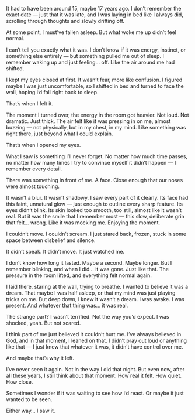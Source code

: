 It had to have been around 15, maybe 17 years ago. I don’t remember the exact date — just that it was late, and I was laying in bed like I always did, scrolling through thoughts and slowly drifting off.

At some point, I must’ve fallen asleep. But what woke me up didn’t feel normal.

I can’t tell you exactly what it was. I don’t know if it was energy, instinct, or something else entirely — but something pulled me out of sleep. I remember waking up and just feeling… off. Like the air around me had shifted.

I kept my eyes closed at first. It wasn’t fear, more like confusion. I figured maybe I was just uncomfortable, so I shifted in bed and turned to face the wall, hoping I’d fall right back to sleep.

That’s when I felt it.

The moment I turned over, the energy in the room got heavier. Not loud. Not dramatic. Just thick. The air felt like it was pressing in on me, almost buzzing — not physically, but in my chest, in my mind. Like something was right there, just beyond what I could explain.

That’s when I opened my eyes.

What I saw is something I’ll never forget. No matter how much time passes, no matter how many times I try to convince myself it didn’t happen — I remember every detail.

There was something in front of me. A face. Close enough that our noses were almost touching.

It wasn’t a blur. It wasn’t shadowy. I saw every part of it clearly. Its face had this faint, unnatural glow — just enough to outline every sharp feature. Its eyes didn’t blink. Its skin looked too smooth, too still, almost like it wasn’t real. But it was the smile that I remember most — this slow, deliberate grin that felt… wrong. Like it was mocking me. Enjoying the moment.

I couldn’t move. I couldn’t scream. I just stared back, frozen, stuck in some space between disbelief and silence.

It didn’t speak. It didn’t move. It just watched me.

I don’t know how long it lasted. Maybe a second. Maybe longer. But I remember blinking, and when I did… it was gone. Just like that. The pressure in the room lifted, and everything felt normal again.

I laid there, staring at the wall, trying to breathe. I wanted to believe it was a dream. That maybe I was half asleep, or that my mind was just playing tricks on me. But deep down, I knew it wasn’t a dream. I was awake. I was present. And whatever that thing was… it was real.

The strange part? I wasn’t terrified. Not the way you’d expect. I was shocked, yeah. But not scared.

I think part of me just believed it couldn’t hurt me. I’ve always believed in God, and in that moment, I leaned on that. I didn’t pray out loud or anything like that — I just knew that whatever it was, it didn’t have control over me.

And maybe that’s why it left.

I’ve never seen it again. Not in the way I did that night. But even now, after all these years, I still think about that moment. How real it felt. How quiet. How close.

Sometimes I wonder if it was waiting to see how I’d react. Or maybe it just wanted to be seen.

Either way… I saw it.